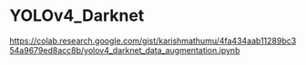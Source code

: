 # YOLOv4_Darknet
https://colab.research.google.com/gist/karishmathumu/4fa434aab11289bc354a9679ed8acc8b/yolov4_darknet_data_augmentation.ipynb
